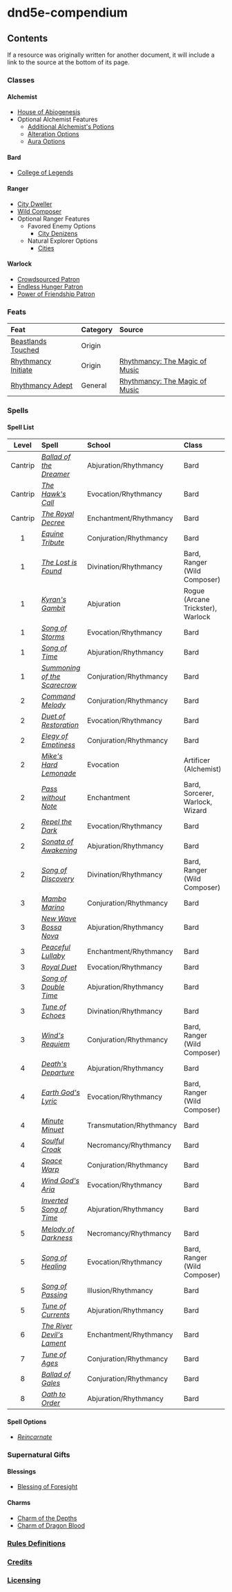 # dnd5e-compendium

## Contents

If a resource was originally written for another document, it will include a link to the source at the bottom of its page.

### Classes

#### Alchemist

- [House of Abiogenesis](https://github.com/mpanighetti/dnd5e-kohls-laboratory/blob/main/ch-2-alchemist-subclass-house-of-abiogenesis.md)
- Optional Alchemist Features
  - [Additional Alchemist's Potions](https://github.com/mpanighetti/dnd5e-kohls-laboratory/blob/main/ch-1-optional-alchemist-features.md#additional-alchemists-potions)
  - [Alteration Options](https://github.com/mpanighetti/dnd5e-kohls-laboratory/blob/main/ch-1-optional-alchemist-features.md#level-2-alteration-options)
  - [Aura Options](https://github.com/mpanighetti/dnd5e-kohls-laboratory/blob/main/ch-1-optional-alchemist-features.md#level-3-aura-options)

#### Bard

- [College of Legends](https://github.com/mpanighetti/dnd5e-rhythmancy/blob/main/ch-3-rhythmancy-classes.md#college-of-legends)

#### Ranger

- [City Dweller](https://github.com/mpanighetti/dnd5e-urban-ranger-options/blob/main/ch-2-ranger-subclass-city-dweller.md)
- [Wild Composer](https://github.com/mpanighetti/dnd5e-rhythmancy/blob/main/ch-3-rhythmancy-classes.md#wild-composer)
- Optional Ranger Features
  - Favored Enemy Options
    - [City Denizens](https://github.com/mpanighetti/dnd5e-urban-ranger-options/blob/main/ch-1-optional-urban-ranger-class-features.md#city-denizens)
  - Natural Explorer Options
    - [Cities](https://github.com/mpanighetti/dnd5e-urban-ranger-options/blob/main/ch-1-optional-urban-ranger-class-features.md#cities)

#### Warlock

- [Crowdsourced Patron](classes/warlock/crowdsourced-patron.md)
- [Endless Hunger Patron](classes/warlock/endless-hunger-patron.md)
- [Power of Friendship Patron](classes/warlock/power-of-friendship-patron.md)

### Feats

| Feat | Category | Source |
|:-|:-|:-|
| [Beastlands Touched](feats/origin-feats/beastlands-touched.md) | Origin | |
| [Rhythmancy Initiate](https://github.com/mpanighetti/dnd5e-rhythmancy/blob/main/ch-4-rhythmancy-feats.md#rhythmancy-initiate) | Origin | [Rhythmancy: The Magic of Music](https://github.com/mpanighetti/dnd5e-rhythmancy) |
| [Rhythmancy Adept](https://github.com/mpanighetti/dnd5e-rhythmancy/blob/main/ch-4-rhythmancy-feats.md#rhythmancy-adept) | General | [Rhythmancy: The Magic of Music](https://github.com/mpanighetti/dnd5e-rhythmancy) |

### Spells

#### Spell List

| Level | Spell | School | Class | Tags |
|:-:|:-|:-|:-|:-|
| Cantrip | _[Ballad of the Dreamer](https://github.com/mpanighetti/dnd5e-rhythmancy/blob/main/ch-5-rhythmancy-spells.md#ballad-of-the-dreamer)_ | Abjuration/Rhythmancy | Bard | |
| Cantrip | _[The Hawk's Call](https://github.com/mpanighetti/dnd5e-rhythmancy/blob/main/ch-5-rhythmancy-spells.md#the-hawks-call)_ | Evocation/Rhythmancy | Bard | |
| Cantrip | _[The Royal Decree](https://github.com/mpanighetti/dnd5e-rhythmancy/blob/main/ch-5-rhythmancy-spells.md#the-royal-decree)_ | Enchantment/Rhythmancy | Bard | |
| 1 | _[Equine Tribute](https://github.com/mpanighetti/dnd5e-rhythmancy/blob/main/ch-5-rhythmancy-spells.md#equine-tribute)_ | Conjuration/Rhythmancy | Bard | |
| 1 | _[The Lost is Found](https://github.com/mpanighetti/dnd5e-rhythmancy/blob/main/ch-5-rhythmancy-spells.md#the-lost-is-found)_ | Divination/Rhythmancy | Bard, Ranger (Wild Composer) | Concentration, Ritual |
| 1 | _[Kyran's Gambit](https://mpanighetti.github.io/dnd5e-mote/ch-5-character-options/mote-spells.html#a-hrefhttpsgithubcommpanighettidnd5e-spellsblobmain1st-levelkyrans-gambitmdkyrans-gambita)_ | Abjuration | Rogue (Arcane Trickster), Warlock | Concentration |
| 1 | _[Song of Storms](https://github.com/mpanighetti/dnd5e-rhythmancy/blob/main/ch-5-rhythmancy-spells.md#song-of-storms)_ | Evocation/Rhythmancy | Bard | Concentration |
| 1 | _[Song of Time](https://github.com/mpanighetti/dnd5e-rhythmancy/blob/main/ch-5-rhythmancy-spells.md#song-of-time)_ | Abjuration/Rhythmancy | Bard | |
| 1 | _[Summoning of the Scarecrow](https://github.com/mpanighetti/dnd5e-rhythmancy/blob/main/ch-5-rhythmancy-spells.md#summoning-of-the-scarecrow)_ | Conjuration/Rhythmancy | Bard | |
| 2 | _[Command Melody](https://github.com/mpanighetti/dnd5e-rhythmancy/blob/main/ch-5-rhythmancy-spells.md#command-melody)_ | Conjuration/Rhythmancy | Bard | Concentration, Ritual |
| 2 | _[Duet of Restoration](https://github.com/mpanighetti/dnd5e-rhythmancy/blob/main/ch-5-rhythmancy-spells.md#duet-of-restoration)_ | Evocation/Rhythmancy | Bard | Duet |
| 2 | _[Elegy of Emptiness](https://github.com/mpanighetti/dnd5e-rhythmancy/blob/main/ch-5-rhythmancy-spells.md#elegy-of-emptiness)_ | Conjuration/Rhythmancy | Bard | |
| 2 | _[Mike's Hard Lemonade](spells/level-2/mikes-hard-lemonade.md)_ | Evocation | Artificer (Alchemist) | |
| 2 | _[Pass without Note](https://mpanighetti.github.io/dnd5e-mote/ch-5-character-options/mote-spells.html#a-hrefhttpsgithubcommpanighettidnd5e-spellsblobmain2nd-levelpass-without-notemdpass-without-notea)_ | Enchantment | Bard, Sorcerer, Warlock, Wizard | Concentration |
| 2 | _[Repel the Dark](https://github.com/mpanighetti/dnd5e-rhythmancy/blob/main/ch-5-rhythmancy-spells.md#repel-the-dark)_ | Evocation/Rhythmancy | Bard | Concentration |
| 2 | _[Sonata of Awakening](https://github.com/mpanighetti/dnd5e-rhythmancy/blob/main/ch-5-rhythmancy-spells.md#sonata-of-awakening)_ | Abjuration/Rhythmancy | Bard | Concentration |
| 2 | _[Song of Discovery](https://github.com/mpanighetti/dnd5e-rhythmancy/blob/main/ch-5-rhythmancy-spells.md#song-of-discovery)_ | Divination/Rhythmancy | Bard, Ranger (Wild Composer) | Concentration, Ritual |
| 3 | _[Mambo Marino](https://github.com/mpanighetti/dnd5e-rhythmancy/blob/main/ch-5-rhythmancy-spells.md#mambo-marino)_ | Conjuration/Rhythmancy | Bard | Concentration, Ritual |
| 3 | _[New Wave Bossa Nova](https://github.com/mpanighetti/dnd5e-rhythmancy/blob/main/ch-5-rhythmancy-spells.md#new-wave-bossa-nova)_ | Abjuration/Rhythmancy | Bard | Concentration |
| 3 | _[Peaceful Lullaby](https://github.com/mpanighetti/dnd5e-rhythmancy/blob/main/ch-5-rhythmancy-spells.md#peaceful-lullaby)_ | Enchantment/Rhythmancy | Bard | Concentration |
| 3 | _[Royal Duet](https://github.com/mpanighetti/dnd5e-rhythmancy/blob/main/ch-5-rhythmancy-spells.md#royal-duet)_ | Evocation/Rhythmancy | Bard | Duet |
| 3 | _[Song of Double Time](https://github.com/mpanighetti/dnd5e-rhythmancy/blob/main/ch-5-rhythmancy-spells.md#song-of-double-time)_ | Abjuration/Rhythmancy | Bard | |
| 3 | _[Tune of Echoes](https://github.com/mpanighetti/dnd5e-rhythmancy/blob/main/ch-5-rhythmancy-spells.md#tune-of-echoes)_ | Divination/Rhythmancy | Bard | Concentration, Ritual |
| 3 | _[Wind's Requiem](https://github.com/mpanighetti/dnd5e-rhythmancy/blob/main/ch-5-rhythmancy-spells.md#winds-requiem)_ | Conjuration/Rhythmancy | Bard, Ranger (Wild Composer) | Concentration, Ritual |
| 4 | _[Death's Departure](https://github.com/mpanighetti/dnd5e-rhythmancy/blob/main/ch-5-rhythmancy-spells.md#deaths-departure)_ | Abjuration/Rhythmancy | Bard | Concentration |
| 4 | _[Earth God's Lyric](https://github.com/mpanighetti/dnd5e-rhythmancy/blob/main/ch-5-rhythmancy-spells.md#earth-gods-lyric)_ | Evocation/Rhythmancy | Bard, Ranger (Wild Composer) | |
| 4 | _[Minute Minuet](https://github.com/mpanighetti/dnd5e-rhythmancy/blob/main/ch-5-rhythmancy-spells.md#minute-minuet)_ | Transmutation/Rhythmancy | Bard | Concentration |
| 4 | _[Soulful Croak](https://github.com/mpanighetti/dnd5e-rhythmancy/blob/main/ch-5-rhythmancy-spells.md#soulful-croak)_ | Necromancy/Rhythmancy | Bard | |
| 4 | _[Space Warp](https://github.com/mpanighetti/dnd5e-rhythmancy/blob/main/ch-5-rhythmancy-spells.md#space-warp)_ | Conjuration/Rhythmancy | Bard | Ritual |
| 4 | _[Wind God's Aria](https://github.com/mpanighetti/dnd5e-rhythmancy/blob/main/ch-5-rhythmancy-spells.md#wind-gods-aria)_ | Evocation/Rhythmancy | Bard | |
| 5 | _[Inverted Song of Time](https://github.com/mpanighetti/dnd5e-rhythmancy/blob/main/ch-5-rhythmancy-spells.md#inverted-song-of-time)_ | Abjuration/Rhythmancy | Bard | |
| 5 | _[Melody of Darkness](https://github.com/mpanighetti/dnd5e-rhythmancy/blob/main/ch-5-rhythmancy-spells.md#melody-of-darkness)_ | Necromancy/Rhythmancy | Bard | Concentration |
| 5 | _[Song of Healing](https://github.com/mpanighetti/dnd5e-rhythmancy/blob/main/ch-5-rhythmancy-spells.md#song-of-healing)_ | Evocation/Rhythmancy | Bard, Ranger (Wild Composer) | |
| 5 | _[Song of Passing](https://github.com/mpanighetti/dnd5e-rhythmancy/blob/main/ch-5-rhythmancy-spells.md#song-of-passing)_ | Illusion/Rhythmancy | Bard | Concentration |
| 5 | _[Tune of Currents](https://github.com/mpanighetti/dnd5e-rhythmancy/blob/main/ch-5-rhythmancy-spells.md#tune-of-currents)_ | Abjuration/Rhythmancy | Bard | |
| 6 | _[The River Devil's Lament](https://github.com/mpanighetti/dnd5e-rhythmancy/blob/main/ch-5-rhythmancy-spells.md#the-river-devils-lament)_ | Enchantment/Rhythmancy | Bard | |
| 7 | _[Tune of Ages](https://github.com/mpanighetti/dnd5e-rhythmancy/blob/main/ch-5-rhythmancy-spells.md#tune-of-ages)_ | Conjuration/Rhythmancy | Bard | |
| 8 | _[Ballad of Gales](https://github.com/mpanighetti/dnd5e-rhythmancy/blob/main/ch-5-rhythmancy-spells.md#ballad-of-gales)_ | Conjuration/Rhythmancy | Bard | |
| 8 | _[Oath to Order](https://github.com/mpanighetti/dnd5e-rhythmancy/blob/main/ch-5-rhythmancy-spells.md#oath-to-order)_ | Abjuration/Rhythmancy | Bard | |

#### Spell Options

- _[Reincarnate](https://github.com/mpanighetti/dnd5e-updated-reincarnate-tables/blob/main/ch-2-reincarnate.md)_

### Supernatural Gifts

#### Blessings

- [Blessing of Foresight](https://mpanighetti.github.io/dnd5e-mote/ch-5-character-options/supernatural-gifts.html#a-hrefhttpsgithubcommpanighettidnd5e-featsblobmainsupernatural-giftsblessingsblessing-of-foresightmdblessing-of-foresighta)

#### Charms

- [Charm of the Depths](https://github.com/mpanighetti/dnd5e-stygian-sea/blob/main/ch-4-aquatic-charms.md#charm-of-the-depths)
- [Charm of Dragon Blood](https://github.com/mpanighetti/dnd5e-stygian-sea/blob/main/ch-4-aquatic-charms.md#charm-of-dragon-blood)

### [Rules Definitions](rules-definitions.md)

### [Credits](credits.md)

### [Licensing](licensing.md)

